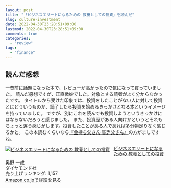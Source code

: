 ```yaml
---
layout: post
title: "「ビジネスエリートになるための 教養としての投資」を読んだ"
slug: culture-investment
date: 2022-04-30T23:28:51+09:00
lastmod: 2022-04-30T23:28:51+09:00
comments: true
categories:
  - "review"
tags:
  - "finance"
---
```


## 読んだ感想

一昔前に話題になった本で、レビューが高かったので気になって買っていました。
読んだ感想ですが、正直微妙でした。対象とする読者がよく分からなかったです。
タイトルから受けた印象では、投資をしたことがない人に対して投資とはどういうものか、読了したら投資を始めるきっかけとなる本というイメージを持っていました。
ですが、別にこれを読んでも投資しようというきっかけにはならないだろうと感じました。
また、投資歴がある人向けかというとそれもちょっと違う感じがします。投資したことがある人であれば多分物足りなく感じるかと。
この本読むくらいなら[『金持ち父さん 貧乏父さん』](https://www.amazon.co.jp/dp/4480864245)の方がましですね。

<div class="amazlet-box" style="margin-bottom:0px;">
  <div class="amazlet-image" style="float:left;margin:0px 12px 1px 0px;">
    <a href="http://www.amazon.co.jp/exec/obidos/ASIN/4478109915/iriyaufo-22/ref=nosim/" name="amazletlink" target="_blank">
      <img src="https://m.media-amazon.com/images/P/B087CFQ74Z.01._SCLZZZZZZZ_SL160_.jpg" alt="ビジネスエリートになるための 教養としての投資" style="border: none;" />
    </a>
  </div>
  <div class="amazlet-info" style="line-height:120%; margin-bottom: 10px">
    <div class="amazlet-name" style="margin-bottom:10px;line-height:120%">
      <a href="http://www.amazon.co.jp/exec/obidos/ASIN/4478109915/iriyaufo-22/ref=nosim/" name="amazletlink" target="_blank">ビジネスエリートになるための 教養としての投資</a>
    </div>
    <div class="amazlet-detail">奥野 一成<br />ダイヤモンド社 <br />売り上げランキング: 1,157<br />
    </div>
    <div class="amazlet-sub-info" style="float: left;">
      <div class="amazlet-link" style="margin-top: 5px">
        <a href="http://www.amazon.co.jp/exec/obidos/ASIN/4478109915/iriyaufo-22/ref=nosim/" name="amazletlink" target="_blank">Amazon.co.jpで詳細を見る</a>
      </div>
    </div>
  </div>
  <div class="amazlet-footer" style="clear: left">
  </div>
</div>
